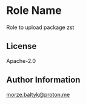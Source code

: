 Role Name
=========

Role to upload package zst

License
-------

Apache-2.0

Author Information
------------------

morze.baltyk@proton.me
